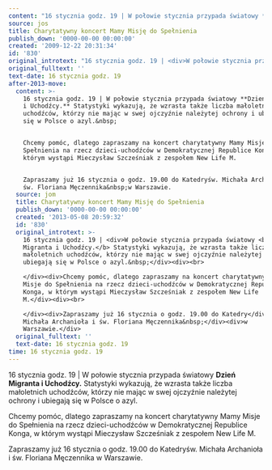 ```yaml
---
content: "16 stycznia godz. 19 | W połowie stycznia przypada światowy **Dzień Migranta i Uchodźcy.** Statystyki wykazują, że wzrasta także liczba małoletnich uchodźców, którzy nie mając w swej ojczyźnie należytej ochrony i ubiegają się w Polsce o azyl.&nbsp;\n\nChcemy pomóc, dlatego zapraszamy na koncert charytatywny Mamy Misje do Spełnienia na rzecz dzieci-uchodźców w Demokratycznej Republice Konga, w którym wystąpi Mieczysław Szcześniak z zespołem New Life M.\n\nZapraszamy już 16 stycznia o godz. 19.00 do Katedryśw. Michała Archanioła i św. Floriana Męczennika&nbsp;w Warszawie.\n\n<!--CONTENT FROM OLD SERVER (jos before 2013): 16 stycznia godz. 19 | W połowie stycznia przypada światowy **Dzień Migranta i Uchodźcy.** Statystyki wykazują, że wzrasta także liczba małoletnich uchodźców, którzy nie mając w swej ojczyźnie należytej ochrony i ubiegają się w Polsce o azyl.&nbsp;\n\r\nChcemy pomóc, dlatego zapraszamy na koncert charytatywny Mamy Misje do Spełnienia na rzecz dzieci-uchodźców w Demokratycznej Republice Konga, w którym wystąpi Mieczysław Szcześniak z zespołem New Life M.\n\r\nZapraszamy już 16 stycznia o godz. 19.00 do Katedryśw. Michała Archanioła i św. Floriana Męczennika&nbsp;w Warszawie.\n-->"
source: jos
title: Charytatywny koncert Mamy Misję do Spełnienia
publish_down: '0000-00-00 00:00:00'
created: '2009-12-22 20:31:34'
id: '830'
original_introtext: "16 stycznia godz. 19 | <div>W połowie stycznia przypada światowy <b>Dzień Migranta i Uchodźcy.</b> Statystyki wykazują, że wzrasta także liczba małoletnich uchodźców, którzy nie mając w swej ojczyźnie należytej ochrony i ubiegają się w Polsce o azyl.&nbsp;</div><div><br>\r\n</div><div>Chcemy pomóc, dlatego zapraszamy na koncert charytatywny Mamy Misje do Spełnienia na rzecz dzieci-uchodźców w Demokratycznej Republice Konga, w którym wystąpi Mieczysław Szcześniak z zespołem New Life M.</div><div><br>\r\n</div><div>Zapraszamy już 16 stycznia o godz. 19.00 do Katedry</div><div>św. Michała Archanioła i św. Floriana Męczennika&nbsp;</div><div>w Warszawie.</div>"
original_fulltext: ''
text-date: 16 stycznia godz. 19
after-2013-move:
  content: >-
    16 stycznia godz. 19 | W połowie stycznia przypada światowy **Dzień Migranta
    i Uchodźcy.** Statystyki wykazują, że wzrasta także liczba małoletnich
    uchodźców, którzy nie mając w swej ojczyźnie należytej ochrony i ubiegają
    się w Polsce o azyl.&nbsp;


    Chcemy pomóc, dlatego zapraszamy na koncert charytatywny Mamy Misje do
    Spełnienia na rzecz dzieci-uchodźców w Demokratycznej Republice Konga, w
    którym wystąpi Mieczysław Szcześniak z zespołem New Life M.


    Zapraszamy już 16 stycznia o godz. 19.00 do Katedryśw. Michała Archanioła i
    św. Floriana Męczennika&nbsp;w Warszawie.
  source: jom
  title: Charytatywny koncert Mamy Misję do Spełnienia
  publish_down: '0000-00-00 00:00:00'
  created: '2013-05-08 20:59:32'
  id: '830'
  original_introtext: >-
    16 stycznia godz. 19 | <div>W połowie stycznia przypada światowy <b>Dzień
    Migranta i Uchodźcy.</b> Statystyki wykazują, że wzrasta także liczba
    małoletnich uchodźców, którzy nie mając w swej ojczyźnie należytej ochrony i
    ubiegają się w Polsce o azyl.&nbsp;</div><div><br>

    </div><div>Chcemy pomóc, dlatego zapraszamy na koncert charytatywny Mamy
    Misje do Spełnienia na rzecz dzieci-uchodźców w Demokratycznej Republice
    Konga, w którym wystąpi Mieczysław Szcześniak z zespołem New Life
    M.</div><div><br>

    </div><div>Zapraszamy już 16 stycznia o godz. 19.00 do Katedry</div><div>św.
    Michała Archanioła i św. Floriana Męczennika&nbsp;</div><div>w
    Warszawie.</div>
  original_fulltext: ''
  text-date: 16 stycznia godz. 19
time: 16 stycznia godz. 19
---
```

16 stycznia godz. 19 | W połowie stycznia przypada światowy **Dzień Migranta i Uchodźcy.** Statystyki wykazują, że wzrasta także liczba małoletnich uchodźców, którzy nie mając w swej ojczyźnie należytej ochrony i ubiegają się w Polsce o azyl.&nbsp;

Chcemy pomóc, dlatego zapraszamy na koncert charytatywny Mamy Misje do Spełnienia na rzecz dzieci-uchodźców w Demokratycznej Republice Konga, w którym wystąpi Mieczysław Szcześniak z zespołem New Life M.

Zapraszamy już 16 stycznia o godz. 19.00 do Katedryśw. Michała Archanioła i św. Floriana Męczennika&nbsp;w Warszawie.

<!--CONTENT FROM OLD SERVER (jos before 2013): 16 stycznia godz. 19 | W połowie stycznia przypada światowy **Dzień Migranta i Uchodźcy.** Statystyki wykazują, że wzrasta także liczba małoletnich uchodźców, którzy nie mając w swej ojczyźnie należytej ochrony i ubiegają się w Polsce o azyl.&nbsp;

Chcemy pomóc, dlatego zapraszamy na koncert charytatywny Mamy Misje do Spełnienia na rzecz dzieci-uchodźców w Demokratycznej Republice Konga, w którym wystąpi Mieczysław Szcześniak z zespołem New Life M.

Zapraszamy już 16 stycznia o godz. 19.00 do Katedryśw. Michała Archanioła i św. Floriana Męczennika&nbsp;w Warszawie.
-->

<!--{{json:{"created_date":"2009-12-22 20:31:34","publish_down":"0000-00-00 00:00:00","id":"830"}}}-->